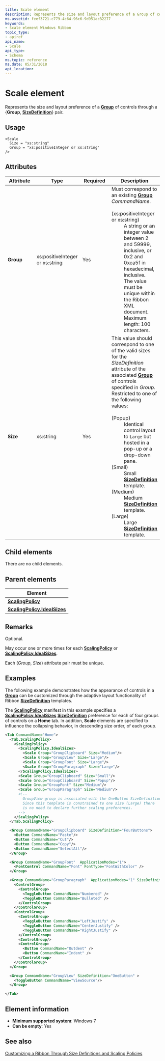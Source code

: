 ```yaml
---
title: Scale element
description: Represents the size and layout preference of a Group of controls through a Group, SizeDefinition pair.
ms.assetid: feef3721-c779-4c64-96c6-9d951ac32277
keywords:
- Scale element Windows Ribbon
topic_type:
- apiref
api_name:
- Scale
api_type:
- Schema
ms.topic: reference
ms.date: 05/31/2018
api_location: 
---
```


# Scale element

Represents the size and layout preference of a [**Group**](windowsribbon-element-group.md) of controls through a {**Group**, [**SizeDefinition**](windowsribbon-element-sizedefinition.md)} pair.

## Usage

``` syntax
<Scale
  Size = "xs:string"
  Group = "xs:positiveInteger or xs:string"
/>
```

## Attributes



<table>
<colgroup>
<col style="width: 25%" />
<col style="width: 25%" />
<col style="width: 25%" />
<col style="width: 25%" />
</colgroup>
<thead>
<tr class="header">
<th>Attribute</th>
<th>Type</th>
<th>Required</th>
<th>Description</th>
</tr>
</thead>
<tbody>
<tr class="odd">
<td><strong>Group</strong><br/></td>
<td>xs:positiveInteger or xs:string<br/></td>
<td>Yes<br/></td>
<td>Must correspond to an existing <a href="windowsribbon-element-group.md"><strong>Group</strong></a> <em>CommandName</em>.<br/> <br/>
<dt><span></span><span></span><strong></strong> (xs:positiveInteger or xs:string)<br/> </dt> <dd> A string or an integer value between 2 and 59999, inclusive, or 0x2 and 0xea5f in hexadecimal, inclusive. <br/> The value must be unique within the Ribbon XML document. <br/> Maximum length: 100 characters. <br/> </dd> </dl></td>
</tr>
<tr class="even">
<td><strong>Size</strong><br/></td>
<td>xs:string<br/></td>
<td>Yes<br/></td>
<td>This value should correspond to one of the valid sizes for the <em>SizeDefinition</em> attribute of the associated <a href="windowsribbon-element-group.md"><strong>Group</strong></a> of controls specified in <em>Group</em>. <br/> Restricted to one of the following values: <br/> <br/>
<dt><span></span><span></span><strong></strong> (Popup)<br/> </dt> <dd> Identical control layout to <code>Large</code> but hosted in a pop-up or a drop-down pane.<br/> </dd> <dt><span></span><span></span><strong></strong> (Small)<br/> </dt> <dd> Small <a href="windowsribbon-element-sizedefinition.md"><strong>SizeDefinition</strong></a> template.<br/> </dd> <dt><span></span><span></span><strong></strong> (Medium)<br/> </dt> <dd> Medium <a href="windowsribbon-element-sizedefinition.md"><strong>SizeDefinition</strong></a> template.<br/> </dd> <dt><span></span><span></span><strong></strong> (Large)<br/> </dt> <dd> Large <a href="windowsribbon-element-sizedefinition.md"><strong>SizeDefinition</strong></a> template.<br/> </dd> </dl></td>
</tr>
</tbody>
</table>



## Child elements

There are no child elements.

## Parent elements



| Element                                                                                       |
|-----------------------------------------------------------------------------------------------|
| [**ScalingPolicy**](windowsribbon-element-scalingpolicy.md)<br/>                       |
| [**ScalingPolicy.IdealSizes**](windowsribbon-element-scalingpolicy-idealsizes.md)<br/> |



## Remarks

Optional.

May occur one or more times for each [**ScalingPolicy**](windowsribbon-element-scalingpolicy.md) or [**ScalingPolicy.IdealSizes**](windowsribbon-element-scalingpolicy-idealsizes.md).

Each (*Group*, *Size*) attribute pair must be unique.

## Examples

The following example demonstrates how the appearance of controls in a [**Group**](windowsribbon-element-group.md) can be customized through the adaptive layout functionality of Ribbon [**SizeDefinition**](windowsribbon-element-sizedefinition.md) templates.

The [**ScalingPolicy**](windowsribbon-element-scalingpolicy.md) manifest in this example specifies a [**ScalingPolicy.IdealSizes**](windowsribbon-element-scalingpolicy-idealsizes.md) [**SizeDefinition**](windowsribbon-element-sizedefinition.md) preference for each of four groups of controls on a **Home** tab. In addition, **Scale** elements are specified to influence the collapsing behavior, in descending size order, of each group.


```XML
<Tab CommandName="Home">
  <Tab.ScalingPolicy>
    <ScalingPolicy>
      <ScalingPolicy.IdealSizes>
        <Scale Group="GroupClipboard" Size="Medium"/>
        <Scale Group="GroupView" Size="Large"/>
        <Scale Group="GroupFont" Size="Large"/>
        <Scale Group="GroupParagraph" Size="Large"/>
      </ScalingPolicy.IdealSizes>
      <Scale Group="GroupClipboard" Size="Small"/>
      <Scale Group="GroupClipboard" Size="Popup"/>
      <Scale Group="GroupFont" Size="Medium"/>
      <Scale Group="GroupParagraph" Size="Medium"/>
      <!-- 
        GroupView group is associated with the OneButton SizeDefinition.
        Since this template is constrained to one size (Large) there
        is no need to declare further scaling preferences.
      -->
    </ScalingPolicy>
  </Tab.ScalingPolicy>

  <Group CommandName="GroupClipboard" SizeDefinition="FourButtons">
    <Button CommandName="Paste"/>
    <Button CommandName="Cut"/>
    <Button CommandName="Copy"/>
    <Button CommandName="SelectAll"/>
  </Group>

  <Group CommandName="GroupFont"  ApplicationModes="1">
    <FontControl CommandName="Font" FontType="FontWithColor" />
  </Group>

  <Group CommandName="GroupParagraph"  ApplicationModes="1" SizeDefinition="ButtonGroups">
    <ControlGroup>
      <ControlGroup>
        <ToggleButton CommandName="Numbered" />
        <ToggleButton CommandName="Bulleted" />
      </ControlGroup>
    </ControlGroup>
    <ControlGroup>
      <ControlGroup>
        <ToggleButton CommandName="LeftJustify" />
        <ToggleButton CommandName="CenterJustify" />
        <ToggleButton CommandName="RightJustify" />
      </ControlGroup>
      <ControlGroup/>
      <ControlGroup>
        <Button CommandName="Outdent" />
        <Button CommandName="Indent" />
      </ControlGroup>
    </ControlGroup>
  </Group>

  <Group CommandName="GroupView" SizeDefinition="OneButton" >
    <ToggleButton CommandName="ViewSource"/>
  </Group>

</Tab>
```



## Element information



* **Minimum supported system**: Windows 7
* **Can be empty**: Yes



## See also

<dl> <dt>

[Customizing a Ribbon Through Size Definitions and Scaling Policies](windowsribbon-templates.md)
</dt> </dl>

 

 





